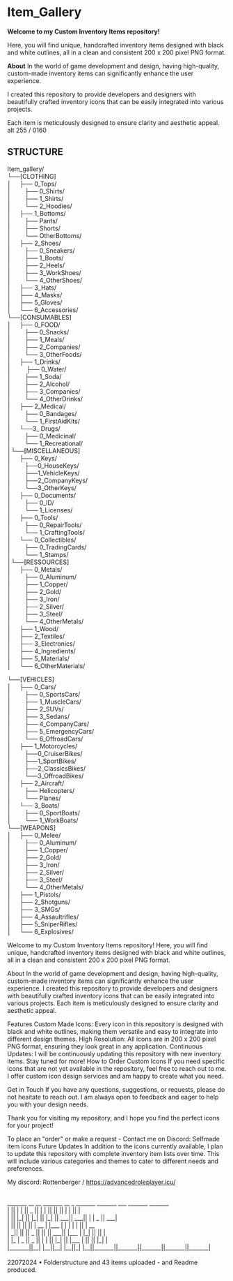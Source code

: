 # Item_Gallery
**Welcome to my Custom Inventory Items repository!** 

Here, you will find unique, handcrafted inventory items designed with black and white outlines, all in a clean and consistent 200 x 200 pixel PNG format.

**About** 
In the world of game development and design, having high-quality, custom-made inventory items can significantly enhance the user experience. 

I created this repository to provide developers and designers with beautifully crafted inventory icons that can be easily integrated into various projects. 

Each item is meticulously designed to ensure clarity and aesthetic appeal.
&nbsp;
alt 255 / 0160
        
## STRUCTURE
Item_gallery/  
└──[CLOTHING]  
│     ├── 0_Tops/  
│        ├── 0_Shirts/  
│        ├── 1_Shirts/  
│        └── 2_Hoodies/    
│     ├── 1_Bottoms/    
│        ├── Pants/    
│        ├── Shorts/    
│        └── OtherBottoms/    
│     ├── 2_Shoes/  
│        ├── 0_Sneakers/  
│        ├── 1_Boots/  
│        ├── 2_Heels/  
│        ├── 3_WorkShoes/  
│        └── 4_OtherShoes/  
│     ├── 3_Hats/  
│     ├── 4_Masks/  
│     ├── 5_Gloves/  
│     └── 6_Accessories/  
└──[CONSUMABLES]  
│     ├── 0_FOOD/  
│        ├── 0_Snacks/  
│        ├── 1_Meals/  
│        ├── 2_Companies/  
│        └── 3_OtherFoods/  
│     ├── 1_Drinks/  
│           ├── 0_Water/  
│        ├── 1_Soda/  
│        ├── 2_Alcohol/  
│        ├── 3_Companies/  
│        └── 4_OtherDrinks/  
│     ├── 2_Medical/  
│        ├── 0_Bandages/  
│        └── 1_FirstAidKits/  
│     └──3_ Drugs/  
│        ├── 0_Medicinal/  
│        └── 1_Recreational/  
│└──[MISCELLANEOUS]  
│     ├── 0_Keys/  
│        ├──0_HouseKeys/  
│        ├──1_VehicleKeys/  
│        ├──2_CompanyKeys/  
│        └──3_OtherKeys/  
│     ├── 0_Documents/  
│        ├── 0_ID/  
│        └── 1_Licenses/  
│     ├── 0_Tools/  
│        ├── 0_RepairTools/  
│        └── 1_CraftingTools/  
│     └── 0_Collectibles/  
│        ├── 0_TradingCards/  
│        └── 1_Stamps/  
│└──[RESSOURCES]  
│     ├── 0_Metals/   
│        ├── 0_Aluminum/  
│        ├── 1_Copper/  
│        ├── 2_Gold/  
│        ├── 3_Iron/  
│        ├── 2_Silver/  
│        ├── 3_Steel/  
│        └── 4_OtherMetals/  
│     ├── 1_Wood/  
│     ├── 2_Textiles/  
│     ├── 3_Electronics/  
│     ├── 4_Ingredients/  
│     ├── 5_Materials/  
│     └── 6_OtherMaterials/  

└──[VEHICLES]  
│     ├── 0_Cars/  
│        ├── 0_SportsCars/  
│        ├── 1_MuscleCars/  
│        ├── 2_SUVs/  
│        ├── 3_Sedans/  
│        ├── 4_CompanyCars/  
│        ├── 5_EmergencyCars/  
│        └── 6_OffroadCars/  
│     ├── 1_Motorcycles/  
│        ├──0_CruiserBikes/  
│        ├──1_SportBikes/  
│        ├──2_ClassicsBikes/  
│        └──3_OffroadBikes/  
│     ├── 2_Aircraft/  
│        ├── Helicopters/  
│        └── Planes/  
│     └── 3_Boats/  
│        ├── 0_SportBoats/  
│        └── 1_WorkBoats/  
└──[WEAPONS]  
│     ├── 0_Melee/  
│        ├── 0_Aluminum/  
│        ├── 1_Copper/  
│        ├── 2_Gold/  
│        ├── 3_Iron/  
│        ├── 2_Silver/  
│        ├── 3_Steel/  
│        └── 4_OtherMetals/  
│     ├── 1_Pistols/  
│     ├── 2_Shotguns/  
│     ├── 3_SMGs/  
│     ├── 4_Assaultrifles/  
│     ├── 5_SniperRifles/  
│     └── 6_Explosives/  

Welcome to my Custom Inventory Items repository! Here, you will find unique, handcrafted inventory items designed with black and white outlines, all in a clean and consistent 200 x 200 pixel PNG format.

About 
In the world of game development and design, having high-quality, custom-made inventory items can significantly enhance the user experience. I created this repository to provide developers and designers with beautifully crafted inventory icons that can be easily integrated into various projects. Each item is meticulously designed to ensure clarity and aesthetic appeal.

Features Custom Made Icons: Every icon in this repository is designed with black and white outlines, making them versatile and easy to integrate into different design themes. High Resolution: All icons are in 200 x 200 pixel PNG format, ensuring they look great in any application. Continuous Updates: I will be continuously updating this repository with new inventory items. Stay tuned for more! How to Order Custom Icons If you need specific icons that are not yet available in the repository, feel free to reach out to me. I offer custom icon design services and am happy to create what you need.

Get in Touch If you have any questions, suggestions, or requests, please do not hesitate to reach out. I am always open to feedback and eager to help you with your design needs.

Thank you for visiting my repository, and I hope you find the perfect icons for your project!

To place an "order" or make a request - Contact me on Discord: 
Selfmade item icons Future Updates In addition to the icons currently available, I plan to update this repository with complete inventory item lists over time. 
This will include various categories and themes to cater to different needs and preferences.

My discord: Rottenberger / https://advancedroleplayer.icu/

<br>
 _______  __   __  _______  __    _  _______  _______  ___      _______  _______ <br>
|       ||  | |  ||   _   ||  |  | ||       ||       ||   |    |       ||       |<br>
|       ||  |_|  ||  |_|  ||   |_| ||    ___||    ___||   |    |   _   ||    ___|<br>
|       ||       ||       ||       ||   | __ |   |___ |   |    |  | |  ||   | __ <br>
|      _||       ||       ||  _    ||   ||  ||    ___||   |___ |  |_|  ||   ||  |<br>
|     |_ |   _   ||   _   || | |   ||   |_| ||   |___ |       ||       ||   |_| |<br>
|_______||__| |__||__| |__||_|  |__||_______||_______||_______||_______||_______|<br>
<br>
22072024 • Folderstructure and 43 items uploaded - and Readme produced.
